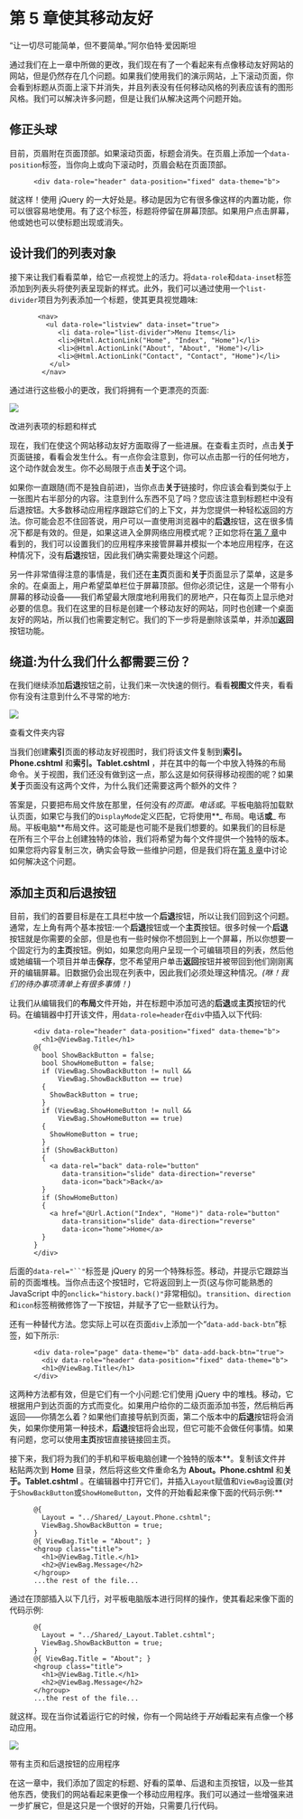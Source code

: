 # 第 5 章使其移动友好

“让一切尽可能简单，但不要简单。”阿尔伯特·爱因斯坦

通过我们在上一章中所做的更改，我们现在有了一个看起来有点像移动友好网站的网站，但是仍然存在几个问题。如果我们使用我们的演示网站，上下滚动页面，你会看到标题从页面上滚下并消失，并且列表没有任何移动风格的列表应该有的图形风格。我们可以解决许多问题，但是让我们从解决这两个问题开始。

## 修正头球

目前，页眉附在页面顶部。如果滚动页面，标题会消失。在页眉上添加一个`data-position`标签，当你向上或向下滚动时，页眉会粘在页面顶部。

```
      <div data-role="header" data-position="fixed" data-theme="b">

```

就这样！使用 jQuery 的一大好处是。移动是因为它有很多像这样的内置功能，你可以很容易地使用。有了这个标签，标题将停留在屏幕顶部。如果用户点击屏幕，他或她也可以使标题出现或消失。

## 设计我们的列表对象

接下来让我们看看菜单，给它一点视觉上的活力。将`data-role`和`data-inset`标签添加到列表头将使列表呈现新的样式。此外，我们可以通过使用一个`list-divider`项目为列表添加一个标题，使其更具视觉趣味:

```
       <nav>
         <ul data-role="listview" data-inset="true">
            <li data-role="list-divider">Menu Items</li>
            <li>@Html.ActionLink("Home", "Index", "Home")</li>
            <li>@Html.ActionLink("About", "About", "Home")</li>
            <li>@Html.ActionLink("Contact", "Contact", "Home")</li>
          </ul>
        </nav>

```

通过进行这些极小的更改，我们将拥有一个更漂亮的页面:

![](../Images/image018.png)

改进列表项的标题和样式

现在，我们在使这个网站移动友好方面取得了一些进展。在查看主页时，点击**关于**页面链接，看看会发生什么。有一点你会注意到，你可以点击那一行的任何地方，这个动作就会发生。你不必局限于点击**关于**这个词。

如果你一直跟随(而不是独自前进)，当你点击**关于**链接时，你应该会看到类似于上一张图片右半部分的内容。注意到什么东西不见了吗？您应该注意到标题栏中没有后退按钮。大多数移动应用程序跟踪它们的上下文，并为您提供一种轻松返回的方法。你可能会忍不住回答说，用户可以一直使用浏览器中的**后退**按钮，这在很多情况下都是有效的。但是，如果这进入全屏网络应用模式呢？正如您将在[第 7 章](07.html#heading_id_44)中看到的，我们可以设置我们的应用程序来接管屏幕并模拟一个本地应用程序，在这种情况下，没有**后退**按钮，因此我们确实需要处理这个问题。

另一件非常值得注意的事情是，我们还在**主页**页面和**关于**页面显示了菜单，这是多余的。在桌面上，用户希望菜单栏位于屏幕顶部。但你必须记住，这是一个带有小屏幕的移动设备——我们希望最大限度地利用我们的房地产，只在每页上显示绝对必要的信息。我们在这里的目标是创建一个移动友好的网站，同时也创建一个桌面友好的网站，所以我们也需要定制它。我们的下一步将是删除该菜单，并添加**返回**按钮功能。

## 绕道:为什么我们什么都需要三份？

在我们继续添加**后退**按钮之前，让我们来一次快速的侧行。看看**视图**文件夹，看看你有没有注意到什么不寻常的地方:

![](../Images/image019.jpg)

查看文件夹内容

当我们创建**索引**页面的移动友好视图时，我们将该文件复制到**索引。Phone.cshtml** 和**索引。Tablet.cshtml** ，并在其中的每一个中放入特殊的布局命令。关于视图，我们还没有做到这一点，那么这是如何获得移动视图的呢？如果**关于**页面没有这两个文件，为什么我们还需要这两个额外的文件？

答案是，只要把布局文件放在那里，任何没有*的页面。电话或*。平板电脑将加载默认页面，如果它与我们的`DisplayMode`定义匹配，它将使用**_ 布局。电话**或**_ 布局。平板电脑**布局文件。这可能是也可能不是我们想要的。如果我们的目标是在所有三个平台上创建独特的体验，我们将希望为每个文件提供一个独特的版本。如果您将内容复制三次，确实会导致一些维护问题，但是我们将在[第 8 章](08.html#heading_id_51)中讨论如何解决这个问题。

## 添加主页和后退按钮

目前，我们的首要目标是在工具栏中放一个**后退**按钮，所以让我们回到这个问题。通常，左上角有两个基本按钮:一个**后退**按钮或一个**主页**按钮。很多时候一个**后退**按钮就是你需要的全部，但是也有一些时候你不想回到上一个屏幕，所以你想要一个固定行为的**主页**按钮。例如，如果您向用户呈现一个可编辑项目的列表，然后他或她编辑一个项目并单击**保存**，您不希望用户单击**返回**按钮并被带回到他们刚刚离开的编辑屏幕。旧数据仍会出现在列表中，因此我们必须处理这种情况。*(咻！我们的待办事项清单上有很多事情！)*

让我们从编辑我们的**布局**文件开始，并在标题中添加可选的**后退**或**主页**按钮的代码。在编辑器中打开该文件，用`data-role=header`在`div`中插入以下代码:

```
      <div data-role="header" data-position="fixed" data-theme="b">
        <h1>@ViewBag.Title</h1>
      @{
        bool ShowBackButton = false;
        bool ShowHomeButton = false;
        if (ViewBag.ShowBackButton != null &&
            ViewBag.ShowBackButton == true)
        {
          ShowBackButton = true;
        }
        if (ViewBag.ShowHomeButton != null &&
            ViewBag.ShowHomeButton == true)
        {
          ShowHomeButton = true;
        }
        if (ShowBackButton)
        {
          <a data-rel="back" data-role="button"
             data-transition="slide" data-direction="reverse"
             data-icon="back">Back</a>
        }
        if (ShowHomeButton)
        {
          <a href="@Url.Action("Index", "Home")" data-role="button"
             data-transition="slide" data-direction="reverse"
             data-icon="home">Home</a>
        }
      }
      </div>

```

后面的`data-rel="``"`标签是 jQuery 的另一个特殊标签。移动，并提示它跟踪当前的页面堆栈。当你点击这个按钮时，它将返回到上一页(这与你可能熟悉的 JavaScript 中的`onclick="history.back()"`非常相似)。`transition`、`direction`和`icon`标签稍微修饰了一下按钮，并赋予了它一些默认行为。

还有一种替代方法。您实际上可以在页面`div`上添加一个“`data-add-back-btn`”标签，如下所示:

```
      <div data-role="page" data-theme="b" data-add-back-btn="true">
        <div data-role="header" data-position="fixed" data-theme="b">
        <h1>@ViewBag.Title</h1>
      </div>

```

这两种方法都有效，但是它们有一个小问题:它们使用 jQuery 中的堆栈。移动，它根据用户到达页面的方式而变化。如果用户给你的二级页面添加书签，然后稍后再返回——你猜怎么着？如果他们直接导航到页面，第二个版本中的**后退**按钮将会消失，如果你使用第一种技术，**后退**按钮将会出现，但它可能不会做任何事情。如果有问题，您可以使用**主页**按钮直接链接回主页。

接下来，我们将为我们的手机和平板电脑创建一个独特的版本**。复制该文件并粘贴两次到 **Home** 目录，然后将这些文件重命名为 **About。Phone.cshtml** 和**关于。Tablet.cshtml** 。在编辑器中打开它们，并插入`Layout`赋值和`ViewBag`设置(对于`ShowBackButton`或`ShowHomeButton`，文件的开始看起来像下面的代码示例:**

```
      @{
        Layout = "../Shared/_Layout.Phone.cshtml";
        ViewBag.ShowBackButton = true;
      }
      @{ ViewBag.Title = "About"; }
      <hgroup class="title">
        <h1>@ViewBag.Title.</h1>
        <h2>@ViewBag.Message</h2>
      </hgroup>
      ...the rest of the file...

```

通过在顶部插入以下几行，对平板电脑版本进行同样的操作，使其看起来像下面的代码示例:

```
      @{
        Layout = "../Shared/_Layout.Tablet.cshtml";
        ViewBag.ShowBackButton = true;
      }
      @{ ViewBag.Title = "About"; }
      <hgroup class="title">
        <h1>@ViewBag.Title.</h1>
        <h2>@ViewBag.Message</h2>
      </hgroup>
      ...the rest of the file...

```

就这样。现在当你试着运行它的时候，你有一个网站终于*开始*看起来有点像一个移动应用。

![](../Images/image020.jpg)

带有主页和后退按钮的应用程序

在这一章中，我们添加了固定的标题、好看的菜单、后退和主页按钮，以及一些其他东西，使我们的网站看起来更像一个移动应用程序。我们可以通过一些增强来进一步扩展它，但是这只是一个很好的开始，只需要几行代码。